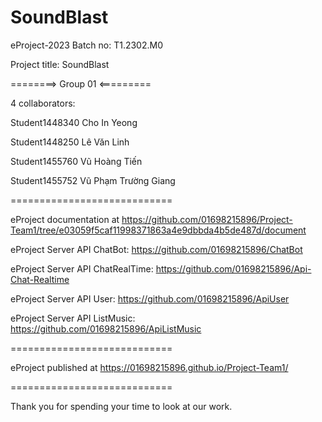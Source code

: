 # SoundBlast

eProject-2023 Batch no: T1.2302.M0

Project title: SoundBlast

========> Group 01 <=========

4 collaborators:

Student1448340 Cho In Yeong

Student1448250 Lê Văn Linh

Student1455760 Vũ Hoàng Tiến

Student1455752 Vũ Phạm Trường Giang

============================

eProject documentation at https://github.com/01698215896/Project-Team1/tree/e03059f5caf11998371863a4e9dbbda4b5de487d/document

eProject Server API ChatBot: https://github.com/01698215896/ChatBot

eProject Server API ChatRealTime: https://github.com/01698215896/Api-Chat-Realtime

eProject Server API User: https://github.com/01698215896/ApiUser

eProject Server API ListMusic: https://github.com/01698215896/ApiListMusic

============================

eProject published at https://01698215896.github.io/Project-Team1/

============================

Thank you for spending your time to look at our work.

